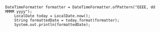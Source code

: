     DateTimeFormatter formatter = DateTimeFormatter.ofPattern("EEEE, dd MMMM yyyy");
        LocalDate today = LocalDate.now();
        String formattedDate = today.format(formatter);
        System.out.println(formattedDate);
